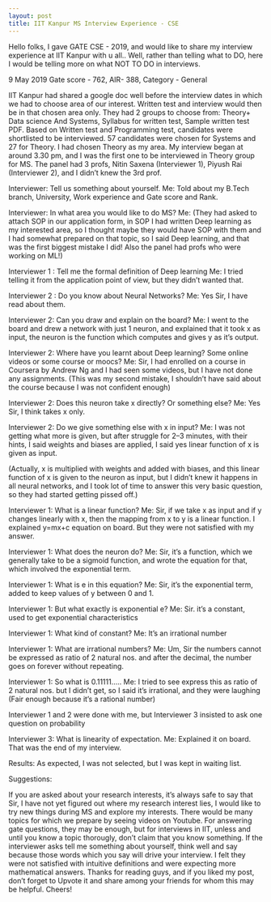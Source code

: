 ```yaml
---
layout: post
title: IIT Kanpur MS Interview Experience - CSE
---
```


Hello folks, I gave GATE CSE - 2019, and would like to share my interview experience at IIT Kanpur with u all..
Well, rather than telling what to DO, here I would be telling more on what NOT TO DO in interviews.

9 May 2019
Gate score - 762, AIR- 388, Category - General

IIT Kanpur had shared a google doc well before the interview dates in which we had to choose area of our interest. Written test and interview would then be in that chosen area only. They had 2 groups to choose from:
Theory+ Data science And Systems, Syllabus for written test, Sample written test PDF.
Based on Written test and Programming test, candidates were shortlisted to be interviewed.
57 candidates were chosen for Systems and 27 for Theory. I had chosen Theory as my area. My interview began at around 3.30 pm, and I was the first one to be interviewed in Theory group for MS. The panel had 3 profs, Nitin Saxena (Interviewer 1), Piyush Rai (Interviewer 2), and I didn’t knew the 3rd prof.

Interviewer: Tell us something about yourself.
Me: Told about my B.Tech branch, University, Work experience and Gate score and Rank.

Interviewer: In what area you would like to do MS?
Me: (They had asked to attach SOP in our application form, in SOP I had written Deep learning as my interested area, so I thought maybe they would have SOP with them and I had somewhat prepared on that topic, so I said Deep learning, and that was the first biggest mistake I did! Also the panel had profs who were working on ML!)

Interviewer 1 : Tell me the formal definition of Deep learning
Me: I tried telling it from the application point of view, but they didn’t wanted that.

Interviewer 2 : Do you know about Neural Networks?
Me: Yes Sir, I have read about them.

Interviewer 2: Can you draw and explain on the board?
Me: I went to the board and drew a network with just 1 neuron, and explained that it took x as input, the neuron is the function which computes and gives y as it’s output.

Interviewer 2: Where have you learnt about Deep learning? Some online videos or some course or moocs?
Me: Sir, I had enrolled on a course in Coursera by Andrew Ng and I had seen some videos, but I have not done any assignments. (This was my second mistake, I shouldn’t have said about the course because I was not confident enough)

Interviewer 2: Does this neuron take x directly? Or something else?
Me: Yes Sir, I think takes x only.

Interviewer 2: Do we give something else with x in input?
Me: I was not getting what more is given, but after struggle for 2–3 minutes, with their hints, I said weights and biases are applied, I said yes linear function of x is given as input.

(Actually, x is multiplied with weights and added with biases, and this linear function of x is given to the neuron as input, but I didn’t knew it happens in all neural networks, and I took lot of time to answer this very basic question, so they had started getting pissed off.)

Interviewer 1: What is a linear function?
Me: Sir, if we take x as input and if y changes linearly with x, then the mapping from x to y is a linear function. I explained y=mx+c equation on board. But they were not satisfied with my answer.

Interviewer 1: What does the neuron do?
Me: Sir, it’s a function, which we generally take to be a sigmoid function, and wrote the equation for that, which involved the exponential term.

Interviewer 1: What is e in this equation?
Me: Sir, it’s the exponential term, added to keep values of y between 0 and 1.

Interviewer 1: But what exactly is exponential e?
Me: Sir. it’s a constant, used to get exponential characteristics

Interviewer 1: What kind of constant?
Me: It’s an irrational number

Interviewer 1: What are irrational numbers?
Me: Um, Sir the numbers cannot be expressed as ratio of 2 natural nos. and after the decimal, the number goes on forever without repeating.

Interviewer 1: So what is 0.11111….. 
Me: I tried to see express this as ratio of 2 natural nos. but I didn’t get, so I said it’s irrational, and they were laughing (Fair enough because it’s a rational number)

Interviewer 1 and 2 were done with me, but Interviewer 3 insisted to ask one question on probability

Interviewer 3: What is linearity of expectation.
Me: Explained it on board.
That was the end of my interview.

Results: As expected, I was not selected, but I was kept in waiting list.

Suggestions:

If you are asked about your research interests, it’s always safe to say that Sir, I have not yet figured out where my research interest lies, I would like to try new things during MS and explore my interests.
There would be many topics for which we prepare by seeing videos on Youtube. For answering gate questions, they may be enough, but for interviews in IIT, unless and until you know a topic thorougly, don’t claim that you know something.
If the interviewer asks tell me something about yourself, think well and say because those words which you say will drive your interview.
I felt they were not satisfied with intuitive definitions and were expecting more mathematical answers.
Thanks for reading guys, and if you liked my post, don’t forget to Upvote it and share among your friends for whom this may be helpful. Cheers!
